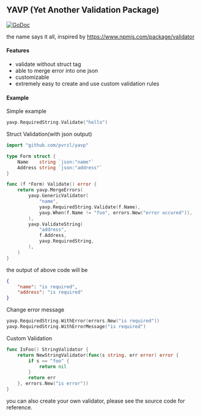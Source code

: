## YAVP (Yet Another Validation Package)
[![GoDoc](https://godoc.org/github.com/pvrzl/yavp?status.png)](https://godoc.org/github.com/pvrzl/yavp)

the name says it all, inspired by https://www.npmjs.com/package/validator

#### Features
- validate without struct tag
- able to merge error into one json
- customizable
- extremely easy to create and use custom validation rules

#### Example
Simple example
```go
yavp.RequiredString.Validate("hello")
```

Struct Validation(with json output)
```go
import "github.com/pvrzl/yavp"

type Form struct {
	Name    string `json:"name"`
	Address string `json:"address"`
}

func (f *Form) Validate() error {
	return yavp.MergeErrors(
		yavp.GenericValidator(
			"name", 
			yavp.RequiredString.Validate(f.Name),
			yavp.When(f.Name != "foo", errors.New("error occured")),
		),
		yavp.ValidateString(
			"address",
			f.Address,
			yavp.RequiredString,
		),
	)
}
```

the output of above code will be
```JSON
{
    "name": "is required",
    "address": "is required"
}

```

Change error message
```go
yavp.RequiredString.WithError(errors.New("is required"))
yavp.RequiredString.WithErrorMessage("is required")
```

Custom Validation 
```go
func IsFoo() StringValidator {
	return NewStringValidator(func(s string, err error) error {
		if s == "foo" {
			return nil
		}
		return err
	}, errors.New("is error"))
}
```

you can also create your own validator, please see the source code for reference.


